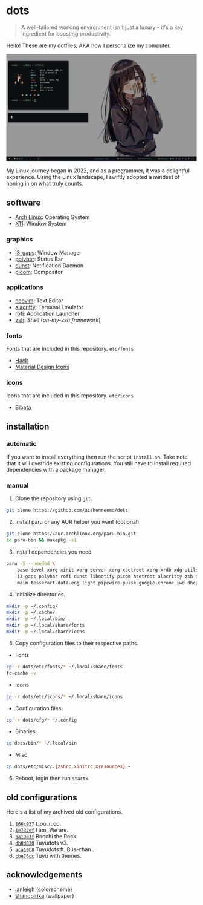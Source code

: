 # dots
> A well-tailored working environment isn't just a luxury – it's a key ingredient for boosting productivity.

Hello! These are my dotfiles, AKA how I personalize my computer.

![](preview.png)

My Linux journey began in 2022, and as a programmer, it was a delightful experience.
Using the Linux landscape, I swiftly adopted a mindset of honing in on what truly counts. 

## software

- [Arch Linux](https://archlinux.org/): Operating System
- [X11](https://en.wikipedia.org/wiki/X_Window_System): Window System

### graphics
- [i3-gaps](https://github.com/Airblader/i3): Window Manager
- [polybar](https://github.com/polybar/polybar): Status Bar
- [dunst](https://github.com/dunst-project/dunst): Notification Daemon 
- [picom](https://github.com/yshui/picom): Compositor

### applications
- [neovim](https://neovim.io/): Text Editor
- [alacritty](https://github.com/alacritty/alacritty): Terminal Emulator
- [rofi](https://github.com/davatorium/rofi): Application Launcher
- [zsh](https://www.zsh.org/): Shell (_oh-my-zsh framework_)

### fonts 
Fonts that are included in this repository. `etc/fonts`
- [Hack](https://github.com/source-foundry/Hack)
- [Material Design Icons](https://github.com/google/material-design-icons)

### icons
Icons that are included in this repository. `etc/icons`
- [Bibata](https://github.com/ful1e5/Bibata_Cursor)

## installation

### automatic
If you want to install everything then run the script `install.sh`. Take note that it will override existing configurations. You still have to install required dependencies with a package manager.

### manual
1. Clone the repository using `git`.
```sh
git clone https://github.com/aishenreemo/dots
```

2. Install paru or any AUR helper you want (optional).
```sh
git clone https://aur.archlinux.org/paru-bin.git
cd paru-bin && makepkg -si
```

3. Install dependencies you need
```sh
paru -S --needed \
    base-devel xorg-xinit xorg-server xorg-xsetroot xorg-xrdb xdg-utils xcb-util-xrm \
    i3-gaps polybar rofi dunst libnotify picom hsetroot alacritty zsh oh-my-zsh-git \
    maim tesseract-data-eng light pipewire-pulse google-chrome iwd dhcpcd xclip xorg-xrandr
```

4. Initialize directories.
```sh
mkdir -p ~/.config/
mkdir -p ~/.cache/
mkdir -p ~/.local/bin/
mkdir -p ~/.local/share/fonts
mkdir -p ~/.local/share/icons
```

5. Copy configuration files to their respective paths.
- Fonts
```sh
cp -r dots/etc/fonts/* ~/.local/share/fonts
fc-cache -v
```

- Icons
```sh
cp -r dots/etc/icons/* ~/.local/share/icons
```

- Configuration files
```sh
cp -r dots/cfg/* ~/.config
```

- Binaries
```sh
cp dots/bin/* ~/.local/bin
```

- Misc

```sh
cp dots/etc/misc/.{zshrc,xinitrc,Xresources} ~
```

6. Reboot, login then run `startx`.

## old configurations
Here's a list of my archived old configurations.
1. [`166c937`](https://github.com/aishenreemo/dots/tree/166c937985d566ce8c61797946d6442beab4638c) t_oo_r_oo.
2. [`1e732ef`](https://github.com/aishenreemo/dots/tree/1e732ef954dbd08ffe519d8f11ac1a0596d500d9) I am, We are.
3. [`ba19d3f`](https://github.com/aishenreemo/dots/tree/ba19d3fc0e2dbaa752db99e845eea98ebf14c4ad) Bocchi the Rock.
4. [`db8d830`](https://github.com/aishenreemo/dots/tree/db8d83053b5d02dc80ba933cc9417e98ed4d1054) Tuyudots v3.
5. [`aca10b8`](https://github.com/aishenreemo/dots/tree/aca10b83db5cbdf545f2f0e738a347d2a0358489) Tuyudots ft. Bus-chan .
6. [`cbe76cc`](https://github.com/aishenreemo/dots/tree/cbe76cc88a14ee0d4a1256bc95919396c5461a12) Tuyu with themes.

## acknowledgements
- [janleigh](https://github.com/janleigh) (colorscheme)
- [shanopirika](https://www.instagram.com/shanopirika) (wallpaper)
